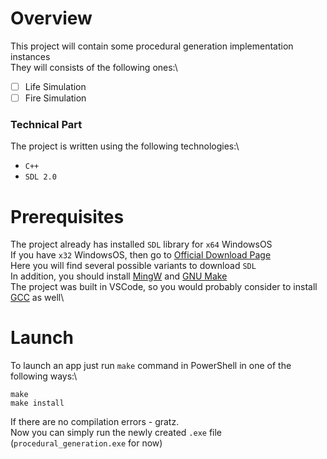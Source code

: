 # Overview
This project will contain some procedural generation implementation instances\
They will consists of the following ones:\
- [ ] Life Simulation
- [ ] Fire Simulation
### Technical Part
The project is written using the following technologies:\
- `C++`
- `SDL 2.0`
# Prerequisites
The project already has installed `SDL` library for `x64` WindowsOS\
If you have `x32` WindowsOS, then go to [Official Download Page](https://www.libsdl.org/download-2.0.php)\
Here you will find several possible variants to download `SDL`\
In addition, you should install [MingW](https://www.mingw-w64.org/) and [GNU Make](http://gnuwin32.sourceforge.net/packages/make.htm)\
The project was built in VSCode, so you would probably consider to install [GCC](https://gcc.gnu.org/) as well\
# Launch
To launch an app just run `make` command in PowerShell in one of the following ways:\
```
make
make install
```
If there are no compilation errors - gratz.\
Now you can simply run the newly created `.exe` file (`procedural_generation.exe` for now)
